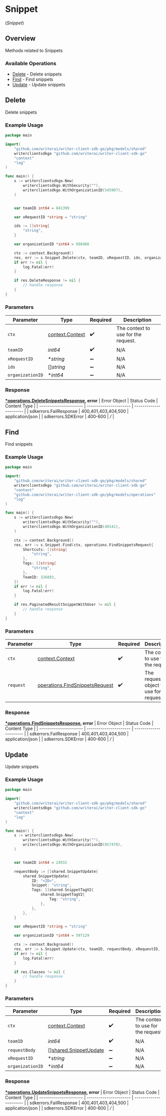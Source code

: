 # Snippet
(*Snippet*)

## Overview

Methods related to Snippets

### Available Operations

* [Delete](#delete) - Delete snippets
* [Find](#find) - Find snippets
* [Update](#update) - Update snippets

## Delete

Delete snippets

### Example Usage

```go
package main

import(
	"github.com/writerai/writer-client-sdk-go/pkg/models/shared"
	writerclientsdkgo "github.com/writerai/writer-client-sdk-go"
	"context"
	"log"
)

func main() {
    s := writerclientsdkgo.New(
        writerclientsdkgo.WithSecurity(""),
        writerclientsdkgo.WithOrganizationID(545907),
    )


    var teamID int64 = 841399

    var xRequestID *string = "string"

    ids := []string{
        "string",
    }

    var organizationID *int64 = 698486

    ctx := context.Background()
    res, err := s.Snippet.Delete(ctx, teamID, xRequestID, ids, organizationID)
    if err != nil {
        log.Fatal(err)
    }

    if res.DeleteResponse != nil {
        // handle response
    }
}
```

### Parameters

| Parameter                                             | Type                                                  | Required                                              | Description                                           |
| ----------------------------------------------------- | ----------------------------------------------------- | ----------------------------------------------------- | ----------------------------------------------------- |
| `ctx`                                                 | [context.Context](https://pkg.go.dev/context#Context) | :heavy_check_mark:                                    | The context to use for the request.                   |
| `teamID`                                              | *int64*                                               | :heavy_check_mark:                                    | N/A                                                   |
| `xRequestID`                                          | **string*                                             | :heavy_minus_sign:                                    | N/A                                                   |
| `ids`                                                 | []*string*                                            | :heavy_minus_sign:                                    | N/A                                                   |
| `organizationID`                                      | **int64*                                              | :heavy_minus_sign:                                    | N/A                                                   |


### Response

**[*operations.DeleteSnippetsResponse](../../pkg/models/operations/deletesnippetsresponse.md), error**
| Error Object           | Status Code            | Content Type           |
| ---------------------- | ---------------------- | ---------------------- |
| sdkerrors.FailResponse | 400,401,403,404,500    | application/json       |
| sdkerrors.SDKError     | 400-600                | */*                    |

## Find

Find snippets

### Example Usage

```go
package main

import(
	"github.com/writerai/writer-client-sdk-go/pkg/models/shared"
	writerclientsdkgo "github.com/writerai/writer-client-sdk-go"
	"context"
	"github.com/writerai/writer-client-sdk-go/pkg/models/operations"
	"log"
)

func main() {
    s := writerclientsdkgo.New(
        writerclientsdkgo.WithSecurity(""),
        writerclientsdkgo.WithOrganizationID(40141),
    )

    ctx := context.Background()
    res, err := s.Snippet.Find(ctx, operations.FindSnippetsRequest{
        Shortcuts: []string{
            "string",
        },
        Tags: []string{
            "string",
        },
        TeamID: 326883,
    })
    if err != nil {
        log.Fatal(err)
    }

    if res.PaginatedResultSnippetWithUser != nil {
        // handle response
    }
}
```

### Parameters

| Parameter                                                                            | Type                                                                                 | Required                                                                             | Description                                                                          |
| ------------------------------------------------------------------------------------ | ------------------------------------------------------------------------------------ | ------------------------------------------------------------------------------------ | ------------------------------------------------------------------------------------ |
| `ctx`                                                                                | [context.Context](https://pkg.go.dev/context#Context)                                | :heavy_check_mark:                                                                   | The context to use for the request.                                                  |
| `request`                                                                            | [operations.FindSnippetsRequest](../../pkg/models/operations/findsnippetsrequest.md) | :heavy_check_mark:                                                                   | The request object to use for the request.                                           |


### Response

**[*operations.FindSnippetsResponse](../../pkg/models/operations/findsnippetsresponse.md), error**
| Error Object           | Status Code            | Content Type           |
| ---------------------- | ---------------------- | ---------------------- |
| sdkerrors.FailResponse | 400,401,403,404,500    | application/json       |
| sdkerrors.SDKError     | 400-600                | */*                    |

## Update

Update snippets

### Example Usage

```go
package main

import(
	"github.com/writerai/writer-client-sdk-go/pkg/models/shared"
	writerclientsdkgo "github.com/writerai/writer-client-sdk-go"
	"context"
	"log"
)

func main() {
    s := writerclientsdkgo.New(
        writerclientsdkgo.WithSecurity(""),
        writerclientsdkgo.WithOrganizationID(857478),
    )


    var teamID int64 = 24555

    requestBody := []shared.SnippetUpdate{
        shared.SnippetUpdate{
            ID: "<ID>",
            Snippet: "string",
            Tags: []shared.SnippetTagV2{
                shared.SnippetTagV2{
                    Tag: "string",
                },
            },
        },
    }

    var xRequestID *string = "string"

    var organizationID *int64 = 597129

    ctx := context.Background()
    res, err := s.Snippet.Update(ctx, teamID, requestBody, xRequestID, organizationID)
    if err != nil {
        log.Fatal(err)
    }

    if res.Classes != nil {
        // handle response
    }
}
```

### Parameters

| Parameter                                                             | Type                                                                  | Required                                                              | Description                                                           |
| --------------------------------------------------------------------- | --------------------------------------------------------------------- | --------------------------------------------------------------------- | --------------------------------------------------------------------- |
| `ctx`                                                                 | [context.Context](https://pkg.go.dev/context#Context)                 | :heavy_check_mark:                                                    | The context to use for the request.                                   |
| `teamID`                                                              | *int64*                                                               | :heavy_check_mark:                                                    | N/A                                                                   |
| `requestBody`                                                         | [][shared.SnippetUpdate](../../../pkg/models/shared/snippetupdate.md) | :heavy_minus_sign:                                                    | N/A                                                                   |
| `xRequestID`                                                          | **string*                                                             | :heavy_minus_sign:                                                    | N/A                                                                   |
| `organizationID`                                                      | **int64*                                                              | :heavy_minus_sign:                                                    | N/A                                                                   |


### Response

**[*operations.UpdateSnippetsResponse](../../pkg/models/operations/updatesnippetsresponse.md), error**
| Error Object           | Status Code            | Content Type           |
| ---------------------- | ---------------------- | ---------------------- |
| sdkerrors.FailResponse | 400,401,403,404,500    | application/json       |
| sdkerrors.SDKError     | 400-600                | */*                    |
